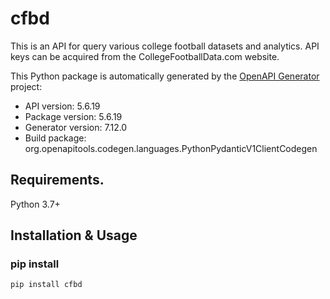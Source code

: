 # cfbd
This is an API for query various college football datasets and analytics. API keys can be acquired from the CollegeFootballData.com website.

This Python package is automatically generated by the [OpenAPI Generator](https://openapi-generator.tech) project:

- API version: 5.6.19
- Package version: 5.6.19
- Generator version: 7.12.0
- Build package: org.openapitools.codegen.languages.PythonPydanticV1ClientCodegen

## Requirements.

Python 3.7+

## Installation & Usage
### pip install

```sh
pip install cfbd
